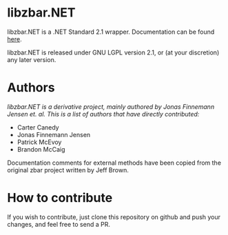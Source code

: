 libzbar.NET
==========

libzbar.NET is a .NET Standard 2.1 wrapper. Documentation can be found [here](http://jonasfj.github.io/libzbar.NET/).

libzbar.NET is released under GNU LGPL version 2.1, or (at your discretion) any later version.

Authors
=======
_libzbar.NET is a derivative project, mainly authored by Jonas Finnemann Jensen et. al. This is a list of authors that have directly contributed:_

*   Carter Canedy
*   Jonas Finnemann Jensen
*   Patrick McEvoy
*   Brandon McCaig

Documentation comments for external methods have been copied from the original zbar project written by Jeff Brown.

How to contribute
=================
If you wish to contribute, just clone this repository on github and push your changes, and feel free to send a PR.
